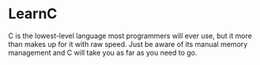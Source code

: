 LearnC
======

C is the lowest-level language most programmers will ever use, but it more than makes up for it with raw speed. Just be aware of its manual memory management and C will take you as far as you need to go.

